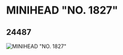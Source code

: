 # MINIHEAD "NO. 1827"
## 24487
![MINIHEAD "NO. 1827"](https://lc-www-live-s.legocdn.com/media/bricks/5/2/6133086.jpg)